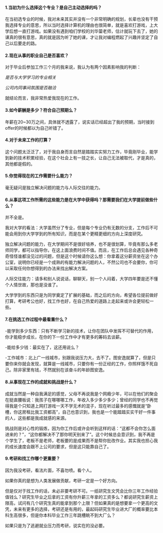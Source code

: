 #### 1.当初为什么选择这个专业？是自己主动选择的吗？

在当初选专业的时候，我对未来其实并没有一个非常明确的规划，长辈也没有干预我选择专业的意思，所以当时选择计算机的理由也很简单，就是喜欢打游戏，上大学后想一直打游戏。如果没有遇到咱们学校的刘华蓥老师，估计就玩下去了，她的课真的很有意思，真的就是因为听了她的课，才让我对编程燃起了兴趣并坚定了自己以后要走的路。

#### 2.现在从事的职业自己是否喜欢？

对于毕业后参加工作三个月的我来说，我认为有两个因素影响我的判断：

*是否与大学学习的专业相关*

*公司内同事间氛围是否融洽*

就结论而言，我非常热爱我现在的工作。



#### 3.如今薪酬是多少？符合自己预期么？

年薪在20~30万之间，具体就不透露了，说实话已经超出了我的预期，当时接到offer的时候都以为自己听错了。



#### 4.对于未来工作的打算？

这个问题太泛泛了，对于我自身而言自然是踏踏实实努力工作，毕竟刚毕业，能学到新的技术积累经验，在这个社会上有一技之长，让自己无法被取代，才是真的，其他都是假的。



#### 5.你觉得现在的工作需要什么能力？

毫无疑问是独立解决问题的能力与人际交往的能力。



#### 6.从事这项工作所需的这些能力是在大学中获得吗？那需要我们在大学提前做些什么？

并不全是。

我对大学的看法：大学虽然分了专业，但是每个专业仍有无数的分支，工作后不可能会用到你大学学到的所有知识，而是在某个更精更细的方向上深度研究。

独立解决问题的能力，在大学期间不是很好培养，也不是很划算，毕竟有那么多老师同学，都可以指导你，在这上面浪费时间不值。而且，在工作后总会遇见各种奇奇怪怪谁都没见过的问题，但是这个时候请你这么想：你拿着这分薪资坐在这个办公室，说明你已经是一个成熟的有能力解决问题的人，不然公司也不会要你，你可以采取任何你想得到的办法来找出解决方案。

人际交往能力：请多和别人说说话，聊聊天，别一个人闷着，大学四年要是还不懂个人情世故，那也是没谁了。

大学学到的东西只是为同学奠定了扩展的基础，而之后的方向，希望各位提前做好打算，考研考公也好，找工作也好，在自己热爱的道路上走起来或许会更轻松一些。



#### 7.在挑选工作过程中最看重什么？

-能学到多少东西：只有不断学习新的技术，让你在团队中发挥不可替代的作用，你才能稳步成长，在你的下一份工作中才有更多的筹码去谈薪。

-能给多少钱：最实在了，这还用说么？

-工作城市：北上广一线城市，别跟我说压力大，去不了。图安逸就算了，但是只要你来你就会发现，就算是一线城市，只要你有一份正经的工作，你照样饿不死自己。除非家里有钱，不然就别在该奋斗的年龄图安逸。



#### 8.从事现在工作的成就和挑战是什么？

成就当然是一种自我满足的感觉，父母不再说我是个网瘾少年，可以在他们的聚会在挺直腰板说：我孩子在哪哪哪工作，年收入多少多少多少；曾经的同学也不再觉得我是个只知道上网打游戏一天不学无术的混子，现在听过最多的感慨就是“卧槽，你这房租比我工资都高”，自己也意识到，我也是一个能踏踏实实干好一件事的人，这些都是我成就感的来源。

挑战则是对心性的锻炼，因为你工作后或许会听到这样的话：“这都不会你怎么面进来的？”，“这你都解决不了那你明天别来了”。这个时候总会意识到，我不再是个学生了，老板不是老师，老板要的是成果而不是帮你批改作业。其实我也担心我的成长速度会跟不上公司的要求，但是这只能靠自己了。



#### 9.考研和找工作哪个更重要？

因为我没考研，看法片面，不喜勿喷。看个人。

如果你真的是想为人类发展做贡献，考研一定是一个好方向。

但是仅对于找工作的话，未必非要考研不可。一纸研究生文凭会比你三年工作经验值钱么？研究生毕业之后拿的工资有你升薪三年拿的工资多么？都说研究生薪资上限高，试问有几个研究生真的能拿到那个上限？但如果真的是想要拿一个更高的文凭，未来有更多的选择，考研还是有用的，最起码研究生毕业进大厂的概率要比本科生高很多，但是你本科毕业工作三年跳槽眺不到大厂么？

如果只是为了逃避就业压力而考研，说实在的没必要。
